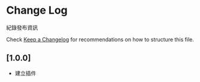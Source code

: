 # Change Log

紀錄發布資訊

Check [Keep a Changelog](http://keepachangelog.com/) for recommendations on how to structure this file.

## [1.0.0]

- 建立插件
